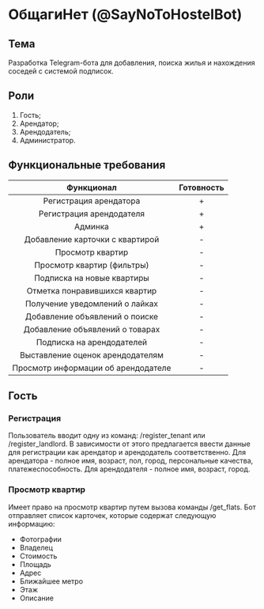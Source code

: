 # ОбщагиНет (@SayNoToHostelBot)

## Тема
Разработка Telegram-бота для добавления, поиска жилья и нахождения соседей с системой подписок.

## Роли
1) Гость;
2) Арендатор;
3) Арендодатель;
4) Администратор.

## Функциональные требования
|       Функционал                  |Готовность|
|:---------------------------------:|:--------:|
|Регистрация арендатора             |    +     |
|Регистрация арендодателя           |    +     |
|Админка                            |    +     |
|Добавление карточки с квартирой    |    -     |
|Просмотр квартир                   |    -     |
|Просмотр квартир (фильтры)         |    -     |
|Подписка на новые квартиры         |    -     |
|Отметка понравившихся квартир      |    -     |
|Получение уведомлений о лайках     |    -     |
|Добавление объявлений о поиске     |    -     |
|Добавление объявлений о товарах    |    -     |
|Подписка на арендодателей          |    -     |
|Выставление оценок арендодателям   |    -     |
|Просмотр информации об арендодателе|    -     |



## Гость
### Регистрация
Пользователь вводит одну из команд: /register_tenant или /register_landlord. В зависимости от этого предлагается ввести данные для регистрации как арендатор и арендодатель соответственно. Для арендатора - полное имя, возраст, пол, город, персональные качества, платежеспособность. Для арендодателя - полное имя, возраст, город.
### Просмотр квартир
Имеет право на просмотр квартир путем вызова команды /get_flats. Бот отправляет список карточек, которые содержат следующую информацию:

- Фотографии
- Владелец
- Стоимость
- Площадь
- Адрес
- Ближайшее метро
- Этаж
- Описание
